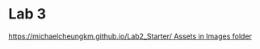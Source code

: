 # Lab 3
[https://michaelcheungkm.github.io/Lab2_Starter/
Assets in Images folder
](https://michaelcheungkm.github.io/sp24-cse110-lab3/)
